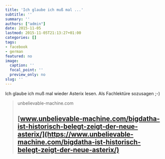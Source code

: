 ```yaml
---
title: 'Ich glaube ich muß mal ...'
subtitle: ''
summary: ''
authors: ["admin"]
date: 2015-11-05
lastmod: 2015-11-05T21:13:27+01:00
categories: []
tags:
- facebook
- german
featured: no
image:
  caption: ''
  focal_point: ''
  preview_only: no
slug: ''
---
```

Ich glaube ich muß mal wieder Asterix lesen. Als Fachlektüre sozusagen ;-)﻿
> unbelievable-machine.com
> ## [www.unbelievable-machine.com/bigdatha-ist-historisch-belegt-zeigt-der-neue-asterix/](https://www.unbelievable-machine.com/bigdatha-ist-historisch-belegt-zeigt-der-neue-asterix/)
>


